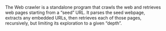 The Web crawler is a standalone program that crawls the web and retrieves web pages starting from a “seed” URL. It parses the seed webpage, extracts any embedded URLs, then retrieves each of those pages, recursively, but limiting its exploration to a given “depth”.
